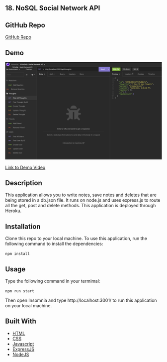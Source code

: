 ## 18. NoSQL Social Network API
  
## GitHub Repo

[GitHub Repo](https://github.com/mrcaseyrobison/18-NoSQL-Social-Network-API)

## Demo

![Application Screenshot](/demo/image.png)  

[Link to Demo Video ](https://www.dropbox.com/s/zxcc1giu5q4n8qe/nosql_demo.mp4?dl=0)
## Description
This application allows you to write notes, save notes and deletes that are being stored in a db.json file. It runs on node.js and uses express.js to route all the get, post and delete methods. This application is deployed through Heroku.
## Installation 
Clone this repo to your local machine. To use this application, run the following command to install the dependencies: 

`npm install`
## Usage
Type the following command in your termimal:

`npm run start`

Then open Insomnia and type http://localhost:3001/ to run this application on your local machine.

## Built With

* [HTML](https://developer.mozilla.org/en-US/docs/Web/HTML)
* [CSS](https://developer.mozilla.org/en-US/docs/Web/CSS)
* [Javascript](https://developer.mozilla.org/en-US/docs/Web/Javascript)
* [ExpressJS](https://expressjs.com/)
* [NodeJS](https://nodejs.org/en/)


